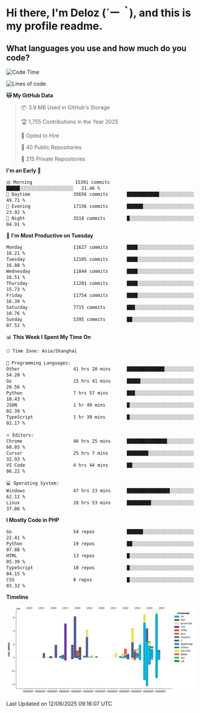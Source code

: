 # **Hi there, I'm Deloz (*´ー｀*), and this is my profile readme.**

## **What languages you use and how much do you code?**

<!--START_SECTION:waka-->
![Code Time](http://img.shields.io/badge/Code%20Time-6%2C626%20hrs%2033%20mins-blue)

![Lines of code](https://img.shields.io/badge/From%20Hello%20World%20I%27ve%20Written-59.4%20million%20lines%20of%20code-blue)

**🐱 My GitHub Data** 

> 📦 3.9 MB Used in GitHub's Storage 
 > 
> 🏆 1,755 Contributions in the Year 2025
 > 
> 💼 Opted to Hire
 > 
> 📜 40 Public Repositories 
 > 
> 🔑 215 Private Repositories 
 > 
**I'm an Early 🐤** 

```text
🌞 Morning                15391 commits       █████░░░░░░░░░░░░░░░░░░░░   21.46 % 
🌆 Daytime                35656 commits       ████████████░░░░░░░░░░░░░   49.71 % 
🌃 Evening                17156 commits       ██████░░░░░░░░░░░░░░░░░░░   23.92 % 
🌙 Night                  3518 commits        █░░░░░░░░░░░░░░░░░░░░░░░░   04.91 % 
```
📅 **I'm Most Productive on Tuesday** 

```text
Monday                   11627 commits       ████░░░░░░░░░░░░░░░░░░░░░   16.21 % 
Tuesday                  12105 commits       ████░░░░░░░░░░░░░░░░░░░░░   16.88 % 
Wednesday                11844 commits       ████░░░░░░░░░░░░░░░░░░░░░   16.51 % 
Thursday                 11281 commits       ████░░░░░░░░░░░░░░░░░░░░░   15.73 % 
Friday                   11754 commits       ████░░░░░░░░░░░░░░░░░░░░░   16.39 % 
Saturday                 7715 commits        ███░░░░░░░░░░░░░░░░░░░░░░   10.76 % 
Sunday                   5395 commits        ██░░░░░░░░░░░░░░░░░░░░░░░   07.52 % 
```


📊 **This Week I Spent My Time On** 

```text
🕑︎ Time Zone: Asia/Shanghai

💬 Programming Languages: 
Other                    41 hrs 20 mins      ██████████████░░░░░░░░░░░   54.20 % 
Go                       15 hrs 41 mins      █████░░░░░░░░░░░░░░░░░░░░   20.56 % 
Python                   7 hrs 57 mins       ███░░░░░░░░░░░░░░░░░░░░░░   10.43 % 
JSON                     1 hr 49 mins        █░░░░░░░░░░░░░░░░░░░░░░░░   02.39 % 
TypeScript               1 hr 39 mins        █░░░░░░░░░░░░░░░░░░░░░░░░   02.17 % 

🔥 Editors: 
Chrome                   46 hrs 25 mins      ███████████████░░░░░░░░░░   60.85 % 
Cursor                   25 hrs 7 mins       ████████░░░░░░░░░░░░░░░░░   32.93 % 
VS Code                  4 hrs 44 mins       ██░░░░░░░░░░░░░░░░░░░░░░░   06.22 % 

💻 Operating System: 
Windows                  47 hrs 23 mins      ████████████████░░░░░░░░░   62.12 % 
Linux                    28 hrs 53 mins      █████████░░░░░░░░░░░░░░░░   37.88 % 
```

**I Mostly Code in PHP** 

```text
Go                       54 repos            ██████░░░░░░░░░░░░░░░░░░░   22.41 % 
Python                   19 repos            ██░░░░░░░░░░░░░░░░░░░░░░░   07.88 % 
HTML                     13 repos            █░░░░░░░░░░░░░░░░░░░░░░░░   05.39 % 
TypeScript               10 repos            █░░░░░░░░░░░░░░░░░░░░░░░░   04.15 % 
CSS                      8 repos             █░░░░░░░░░░░░░░░░░░░░░░░░   03.32 % 
```



**Timeline**

![Lines of Code chart](https://raw.githubusercontent.com/deloz/deloz/main/assets/bar_graph.png)


 Last Updated on 12/06/2025 09:16:07 UTC
<!--END_SECTION:waka-->
